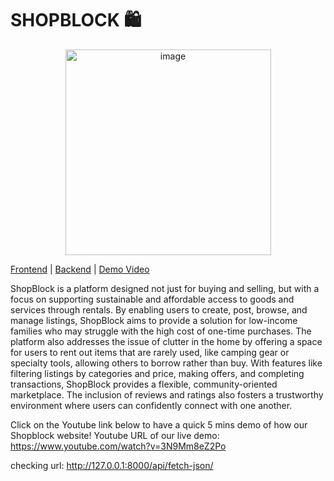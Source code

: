 # SHOPBLOCK 🛍

<p align="center">
  <img width="329" alt="image" src="https://github.com/user-attachments/assets/cc215ed8-5b4f-4dd1-8311-e6f16a63eba2">
</p>


[Frontend](https://github.com/KuaLiMin/ShopBlock/tree/main/frontend) | [Backend](https://github.com/KuaLiMin/ShopBlock/tree/main/backend) | [Demo Video](https://www.youtube.com/watch?v=3N9Mm8eZ2Po)

ShopBlock is a platform designed not just for buying and selling, but with a focus on supporting sustainable and affordable access to goods and services through rentals. By enabling users to create, post, browse, and manage listings, ShopBlock aims to provide a solution for low-income families who may struggle with the high cost of one-time purchases. The platform also addresses the issue of clutter in the home by offering a space for users to rent out items that are rarely used, like camping gear or specialty tools, allowing others to borrow rather than buy. With features like filtering listings by categories and price, making offers, and completing transactions, ShopBlock provides a flexible, community-oriented marketplace. The inclusion of reviews and ratings also fosters a trustworthy environment where users can confidently connect with one another.


Click on the Youtube link below to have a quick 5 mins demo of how our Shopblock website!
Youtube URL of our live demo: https://www.youtube.com/watch?v=3N9Mm8eZ2Po



checking url: http://127.0.0.1:8000/api/fetch-json/
